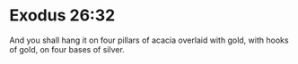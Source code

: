 # Exodus 26:32

And you shall hang it on four pillars of acacia overlaid with gold, with hooks of gold, on four bases of silver.
